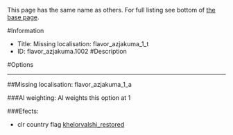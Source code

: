 This page has the same name as others. For full listing see bottom of [the base page](missing_localisation_flavor_azjakuma_1_t22.md).

#Information
 - Title: Missing localisation: flavor_azjakuma_1_t
 - ID: flavor_azjakuma.1002
#Description

#Options

___
##Missing localisation: flavor_azjakuma_1_a

###AI weighting:
AI weights this option at 1


###Efects:<ul><li>clr country flag [khelorvalshi_restored](../flags/khelorvalshi_restored.md)</li></ul>
